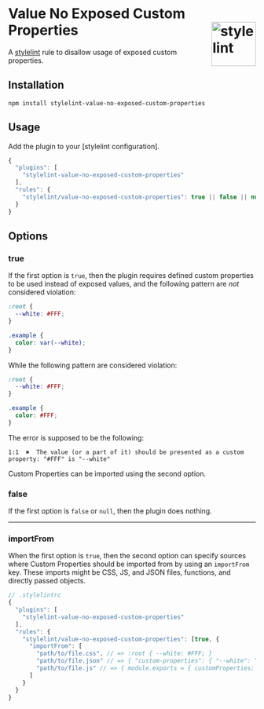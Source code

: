 # Value No Exposed Custom Properties <img src="https://jonathantneal.github.io/stylelint-logo.svg" alt="stylelint" width="90" height="90" align="right">

A [stylelint](https://github.com/stylelint/stylelint) rule to disallow usage of exposed custom properties.

## Installation

```
npm install stylelint-value-no-exposed-custom-properties
```

## Usage

Add the plugin to your [stylelint configuration].

```js
{
  "plugins": [
    "stylelint-value-no-exposed-custom-properties"
  ],
  "rules": {
    "stylelint/value-no-exposed-custom-properties": true || false || null
  }
}
```

## Options

### true

If the first option is `true`, then the plugin requires defined custom properties to be used instead of exposed values, and the following pattern are _not_ considered violation:

```css
:root {
  --white: #FFF;
}

.example {
  color: var(--white);
}
```

While the following pattern are considered violation:

```css
:root {
  --white: #FFF;
}

.example {
  color: #FFF;
}
```

The error is supposed to be the following:
```
1:1  ✖  The value (or a part of it) should be presented as a custom property: "#FFF" is "--white"
```

Custom Properties can be imported using the second option.

### false

If the first option is `false` or `null`, then the plugin does nothing.

---

### importFrom

When the first option is `true`, then the second option can specify sources
where Custom Properties should be imported from by using an `importFrom` key.
These imports might be CSS, JS, and JSON files, functions, and directly passed
objects.

```js
// .stylelintrc
{
  "plugins": [
    "stylelint-value-no-exposed-custom-properties"
  ],
  "rules": {
    "stylelint/value-no-exposed-custom-properties": [true, {
      "importFrom": [
        "path/to/file.css", // => :root { --white: #FFF; }
        "path/to/file.json" // => { "custom-properties": { "--white": "#FFF" } },
        "path/to/file.js" // => { module.exports = { customProperties: { "--white": "#FFF" } } }
      ]
    }
  }
}
```
